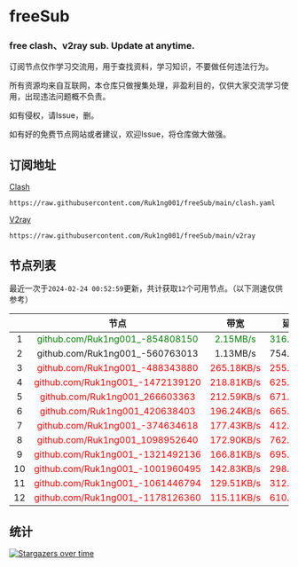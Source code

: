 # freeSub
### free clash、v2ray sub. Update at anytime.

订阅节点仅作学习交流用，用于查找资料，学习知识，不要做任何违法行为。

所有资源均来自互联网，本仓库只做搜集处理，非盈利目的，仅供大家交流学习使用，出现违法问题概不负责。

如有侵权，请Issue，删。

如有好的免费节点网站或者建议，欢迎Issue，将仓库做大做强。

## 订阅地址
[Clash](https://raw.githubusercontent.com/Ruk1ng001/freeSub/main/clash.yaml)
```
https://raw.githubusercontent.com/Ruk1ng001/freeSub/main/clash.yaml
```
[V2ray](https://raw.githubusercontent.com/Ruk1ng001/freeSub/main/v2ray)
```
https://raw.githubusercontent.com/Ruk1ng001/freeSub/main/v2ray
```

## 节点列表

最近一次于`2024-02-24 00:52:59`更新，共计获取`12`个可用节点。（以下测速仅供参考）

|  | 节点 | 带宽 | 延迟 |
|:-:|:--:|:--:|:--:|
 | 1 | <font color=green>github.com/Ruk1ng001_-854808150</font> | <font color=green>2.15MB/s</font> | <font color=green>316.00ms</font> |
 | 2 | github.com/Ruk1ng001_-560763013 | 1.13MB/s | 754.00ms |
 | 3 | <font color=red>github.com/Ruk1ng001_-488343880</font> | <font color=red>265.18KB/s</font> | <font color=red>255.00ms</font> |
 | 4 | <font color=red>github.com/Ruk1ng001_-1472139120</font> | <font color=red>218.81KB/s</font> | <font color=red>625.00ms</font> |
 | 5 | <font color=red>github.com/Ruk1ng001_266603363</font> | <font color=red>212.59KB/s</font> | <font color=red>671.00ms</font> |
 | 6 | <font color=red>github.com/Ruk1ng001_420638403</font> | <font color=red>196.24KB/s</font> | <font color=red>665.00ms</font> |
 | 7 | <font color=red>github.com/Ruk1ng001_-374634618</font> | <font color=red>177.43KB/s</font> | <font color=red>412.00ms</font> |
 | 8 | <font color=red>github.com/Ruk1ng001_1098952640</font> | <font color=red>172.90KB/s</font> | <font color=red>762.00ms</font> |
 | 9 | <font color=red>github.com/Ruk1ng001_-1321492136</font> | <font color=red>166.81KB/s</font> | <font color=red>695.00ms</font> |
 | 10 | <font color=red>github.com/Ruk1ng001_-1001960495</font> | <font color=red>142.83KB/s</font> | <font color=red>298.00ms</font> |
 | 11 | <font color=red>github.com/Ruk1ng001_-1061446794</font> | <font color=red>129.51KB/s</font> | <font color=red>312.00ms</font> |
 | 12 | <font color=red>github.com/Ruk1ng001_-1178126360</font> | <font color=red>115.11KB/s</font> | <font color=red>610.00ms</font> |


## 统计

[![Stargazers over time](https://starchart.cc/Ruk1ng001/freeSub.svg)](https://starchart.cc/Ruk1ng001/freeSub)